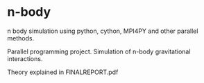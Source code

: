 # n-body
n body simulation using python, cython, MPI4PY and other parallel methods.

Parallel programming project. Simulation of n-body gravitational interactions.

Theory explained in FINALREPORT.pdf


